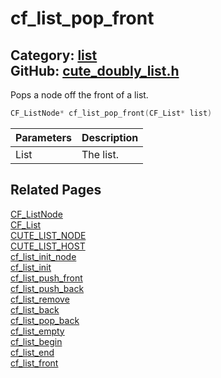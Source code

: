 [](../header.md ':include')

# cf_list_pop_front

Category: [list](/api_reference?id=list)  
GitHub: [cute_doubly_list.h](https://github.com/RandyGaul/cute_framework/blob/master/include/cute_doubly_list.h)  
---

Pops a node off the front of a list.

```cpp
CF_ListNode* cf_list_pop_front(CF_List* list)
```

Parameters | Description
--- | ---
List | The list.

## Related Pages

[CF_ListNode](/list/cf_listnode.md)  
[CF_List](/list/cf_list.md)  
[CUTE_LIST_NODE](/list/cute_list_node.md)  
[CUTE_LIST_HOST](/list/cute_list_host.md)  
[cf_list_init_node](/list/cf_list_init_node.md)  
[cf_list_init](/list/cf_list_init.md)  
[cf_list_push_front](/list/cf_list_push_front.md)  
[cf_list_push_back](/list/cf_list_push_back.md)  
[cf_list_remove](/list/cf_list_remove.md)  
[cf_list_back](/list/cf_list_back.md)  
[cf_list_pop_back](/list/cf_list_pop_back.md)  
[cf_list_empty](/list/cf_list_empty.md)  
[cf_list_begin](/list/cf_list_begin.md)  
[cf_list_end](/list/cf_list_end.md)  
[cf_list_front](/list/cf_list_front.md)  
